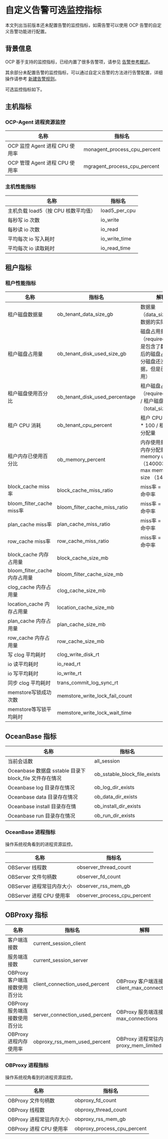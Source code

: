 # 自定义告警可选监控指标

本文列出当前版本还未配置告警的监控指标，如需告警可以使用 OCP 告警的自定义告警功能进行配置。

## 背景信息

OCP 基于支持的监控指标，已经内置了很多告警项，请参见 [告警参考概述](../../1900.reference-guide/100.alarm-reference/100.alert-reference-overview.md)。

其余部分未配置告警的监控指标，可以通过自定义告警的方法进行告警配置，详细操作请参考 [新建告警规则](300.manage-alert-rules/100.create-an-alert-rule.md)。

可选监控指标如下。

## 主机指标

### OCP-Agent 进程资源监控

| 名称 | 指标名 |
|------|-------|
| OCP 监控 Agent 进程 CPU 使用率 | monagent_process_cpu_percent |
| OCP 管理 Agent 进程 CPU 使用率 | mgragent_process_cpu_percent |

### 主机性能指标

| 名称 | 指标名 |
|----------------|-------------------|
| 主机负载 load5（按 CPU 核数平均值）  | load5_per_cpu     |
| 每秒写 io 次数  | io_write          |
| 每秒读 io 次数  | io_read           |
| 平均每次 io 写入耗时 |  io_write_time    |
| 平均每次 io 读取耗时 |  io_read_time     |

## 租户指标

### 租户性能指标

| 名称 | 指标名 | 解释 |
|------|-------|------|
| 租户磁盘数据量 | ob_tenant_data_size_gb | 数据量（data_size）是数据的实际大小 |
| 租户磁盘占用量 | ob_tenant_disk_used_size_gb | 磁盘占用量（required_size）是包含了数据对齐后的磁盘占用（部分磁盘还没写数据，但是已被占用） |
| 租户磁盘使用百分比 | ob_tenant_disk_used_percentage | 租户磁盘占用量 （required_size） / 租户磁盘分配量（total_size） |
| 租户 CPU 消耗 | ob_tenant_cpu_percent | 租户 CPU 使用量 * 100 / 租户 CPU 分配量 |
| 租户内存已使用百分比 | ob_memory_percent | 内存使用量 / 最大内存分配量 </br>memory usage（140003） / max memory size （140002） |
| block_cache miss率 | block_cache_miss_ratio | miss率 = 100% - 命中率  |
| bloom_filter_cache miss率 | bloom_filter_cache_miss_ratio | miss率 = 100% - 命中率  |
| plan_cache miss率 | plan_cache_miss_ratio | miss率 = 100% - 命中率  |
| row_cache miss率 | row_cache_miss_ratio | miss率 = 100% - 命中率  |
| block_cache 内存占用量 | block_cache_size_mb |  |
| bloom_filter_cache 内存占用量 | bloom_filter_cache_size_mb |  |
| clog_cache 内存占用量 | clog_cache_size_mb |  |
| location_cache 内存占用量 | location_cache_size_mb |  |
| plan_cache 内存占用量 | plan_cache_size_mb |  |
| row_cache 内存占用量 | row_cache_size_mb |  |
| 写 clog 平均耗时 | clog_write_disk_rt |  |
| io 读平均耗时 | io_read_rt |  |
| io 写平均耗时 | io_write_rt |  |
| 同步 clog 平均耗时 | trans_commit_log_sync_rt |  |
| memstore写锁成功次数 | memstore_write_lock_fail_count |  |
| memstore等写锁平均耗时 | memstore_write_lock_wait_time |  |

## OceanBase 指标

| 名称 | 指标名 |
|------|-------|
| 当前会话数 | all_session |
| Oceanbase 数据盘 sstable 目录下 block_file 文件存在情况 | ob_sstable_block_file_exists |
| Oceanbase log 目录存在情况 | ob_log_dir_exists |
| Oceanbase data 目录存在情况 | ob_data_dir_exists |
| Oceanbase install 目录存在情 | ob_install_dir_exists |
| Oceanbase run 目录存在情况 | ob_run_dir_exists |

### OceanBase 进程指标

操作系统视角看到的进程资源监控。

| 名称 | 指标名 |
|------|-------|
| OBServer 线程数 | observer_thread_count |
| OBServer 文件句柄数 | observer_fd_count |
| OBServer 进程常驻内存大小 | observer_rss_mem_gb |
| OBServer 进程 CPU 使用率 | observer_process_cpu_percent |

## OBProxy 指标

| 名称 | 指标名 | 解释 |
|------|-------|------|
| 客户端连接数 | current_session_client |  |
| 服务端连接数 | current_session_server |  |
| OBProxy 客户端连接数使用百分比 | client_connection_used_percent | OBProxy 客户端连接数 / client_max_connections |
| OBProxy 服务端连接数使用百分比 | server_connection_used_percent | OBProxy 服务端连接数 / max_connections |
| OBProxy 进程内存使用率 | obproxy_rss_mem_used_percent | OBProxy 进程常驻内存 / proxy_mem_limited |

### OBProxy 进程指标

操作系统视角看到的进程资源监控。

| 名称 | 指标名 |
|------|-------|
| OBProxy 文件句柄数 | obproxy_fd_count |
| OBProxy 线程数 | obproxy_thread_count |
| OBProxy 进程常驻内存大小 | obproxy_rss_mem_gb |
| OBProxy 进程 CPU 使用率 | obproxy_process_cpu_percent |
